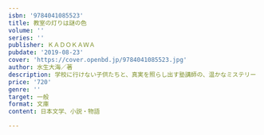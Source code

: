 ```yaml
---
isbn: '9784041085523'
title: 教室の灯りは謎の色
volume: ''
series: ''
publisher: ＫＡＤＯＫＡＷＡ
pubdate: '2019-08-23'
cover: 'https://cover.openbd.jp/9784041085523.jpg'
author: 水生大海／著
description: 学校に行けない子供たちと、真実を照らし出す塾講師の、温かなミステリー
price: '720'
genre: ''
target: 一般
format: 文庫
content: 日本文学、小説・物語

---
```

